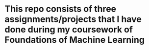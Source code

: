 # This repo consists of three assignments/projects that I have done during my coursework of Foundations of Machine Learning
